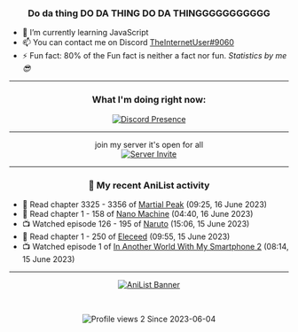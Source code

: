 <div align="center">

### Do da thing DO DA THING DO DA THINGGGGGGGGGGG
</div>

- 🌱 I’m currently learning JavaScript
- 📫 You can contact me on Discord [TheInternetUser#9060](https://discord.com/users/534117072796385300)
- ⚡ Fun fact: 80% of the Fun fact is neither a fact nor fun. _Statistics by me 😎_
<hr>

<div align="center">

### What I'm doing right now:
[![Discord Presence](https://lanyard.cnrad.dev/api/534117072796385300)](https://discord.com/users/534117072796385300)
<hr>

join my server it's open for all <br>
[![Server Invite](https://invidget.switchblade.xyz/bfYgVHxrSs)](https://discord.gg/bfYgVHxrSs)

<hr>
  
### 🌸 My recent AniList activity

</div>

<!-- ANILIST_ACTIVITY:start -->

-   📖 Read chapter 3325 - 3356 of [Martial Peak](https://anilist.co/manga/104494) (09:25, 16 June 2023)
-   📖 Read chapter 1 - 158 of [Nano Machine](https://anilist.co/manga/120980) (04:40, 16 June 2023)
-   📺 Watched episode 126 - 195 of [Naruto](https://anilist.co/anime/20) (15:06, 15 June 2023)
-   📖 Read chapter 1 - 250 of [Eleceed](https://anilist.co/manga/106929) (09:55, 15 June 2023)
-   📺 Watched episode 1 of [In Another World With My Smartphone 2](https://anilist.co/anime/147571) (08:14, 15 June 2023)

<!-- ANILIST_ACTIVITY:end -->
<hr>

<div align="center">

[![AniList Banner](https://img.anili.st/User/929966)](https://anilist.co/user/TheInternetUser)

<!-- ![Profile views](https://gpvc.arturio.dev/TheInternetUse7) Since 2023-01-09 -->
<br>

![Profile views 2](https://eng8ov7sekpf7ov.m.pipedream.net) Since 2023-06-04

</div>
